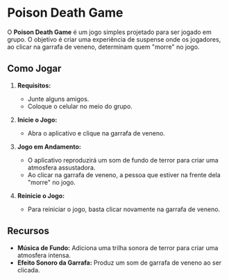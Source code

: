 # Poison Death Game

O **Poison Death Game** é um jogo simples projetado para ser jogado em grupo. O objetivo é criar uma experiência de suspense onde os jogadores, ao clicar na garrafa de veneno, determinam quem "morre" no jogo.

## Como Jogar

1. **Requisitos:**
   - Junte alguns amigos.
   - Coloque o celular no meio do grupo.

2. **Inicie o Jogo:**
   - Abra o aplicativo e clique na garrafa de veneno.

3. **Jogo em Andamento:**
   - O aplicativo reproduzirá um som de fundo de terror para criar uma atmosfera assustadora.
   - Ao clicar na garrafa de veneno, a pessoa que estiver na frente dela "morre" no jogo.

4. **Reinicie o Jogo:**
   - Para reiniciar o jogo, basta clicar novamente na garrafa de veneno.

## Recursos

- **Música de Fundo:** Adiciona uma trilha sonora de terror para criar uma atmosfera intensa.
- **Efeito Sonoro da Garrafa:** Produz um som de garrafa de veneno ao ser clicada.
